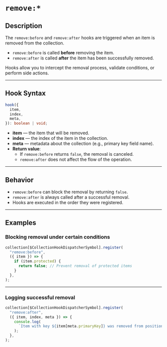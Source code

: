 # `remove:*`

## Description

The `remove:before` and `remove:after` hooks are triggered when an item is removed from the collection.

- `remove:before` is called **before** removing the item.
- `remove:after` is called **after** the item has been successfully removed.

Hooks allow you to intercept the removal process, validate conditions, or perform side actions.

---

## Hook Syntax

```ts
hook({
  item,
  index,
  meta,
}): boolean | void;
```

- **item** — the item that will be removed.
- **index** — the index of the item in the collection.
- **meta** — metadata about the collection (e.g., primary key field name).
- **Return value**:
  - If `remove:before` returns `false`, the removal is canceled.
  - `remove:after` does not affect the flow of the operation.

---

## Behavior

- `remove:before` can block the removal by returning `false`.
- `remove:after` is always called after a successful removal.
- Hooks are executed in the order they were registered.

---

## Examples

### Blocking removal under certain conditions

```ts
collection[$CollectionHookDispatcherSymbol].register(
  "remove:before",
  ({ item }) => {
    if (item.protected) {
      return false; // Prevent removal of protected items
    }
  },
);
```

---

### Logging successful removal

```ts
collection[$CollectionHookDispatcherSymbol].register(
  "remove:after",
  ({ item, index, meta }) => {
    console.log(
      `Item with key ${item[meta.primaryKey]} was removed from position ${index}`,
    );
  },
);
```
